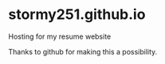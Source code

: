 # stormy251.github.io
Hosting for my resume website


Thanks to github for making this a possibility.
